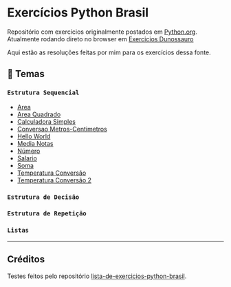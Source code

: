 # Exercícios Python Brasil

Repositório com exercícios originalmente postados em [Python.org](https://wiki.python.org.br/ListaDeExercicios). Atualmente rodando direto no browser em [Exercicios Dunossauro](https://exercicios.dunossauro.com)

Aqui estão as resoluções feitas por mim para os exercícios dessa fonte.

## 📑 Temas
### `Estrutura Sequencial`
- [Area](estrutura-sequencial/area.py)
- [Area Quadrado](estrutura-sequencial/area_quadrado.py)
- [Calculadora Simples](estrutura-sequencial/calculadora_simples.py)
- [Conversao Metros-Centimetros](estrutura-sequencial/conversao_metros-centimetros.py)
- [Hello World](estrutura-sequencial/hello_world.py)
- [Media Notas](estrutura-sequencial/media_notas.py)
- [Número](estrutura-sequencial/número.py)
- [Salario](estrutura-sequencial/salario.py)
- [Soma](estrutura-sequencial/soma.py)
- [Temperatura Conversão](estrutura-sequencial/temperatura_conversão.py)
- [Temperatura Conversão 2](estrutura-sequencial/temperatura_conversão_2.py)
### `Estrutura de Decisão`
### `Estrutura de Repetição`
### `Listas`

---
## Créditos
Testes feitos pelo repositório [lista-de-exercicios-python-brasil](https://github.com/devpro-br/lista-de-exercicios-python-brasil.git).